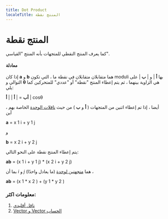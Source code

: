 ```yaml
---
title: Dot Product
localeTitle: المنتج نقطة
---
```

# المنتج نقطة

كما يعرف المنتج النقطي للمتجهات بأنه المنتج "القياسي".

#### معادلة

إذا كان **a** و **b** هما متقابلان متقابلان في نقطة ما ، التي تكون moduli بها **أ** | و | **ب** | على التوالي و **θ** هي الزاوية بينهما ، ثم يتم إعطاء المنتج "نقطة" أو "عددي" للمتحركين كما يلي:

**أب** = | **أ** | | **أ** | cosθ

أيضا ، إذا تم إعطاء اثنين من المتجهات ( **أ** و **ب** ) من حيث [ناقلات الوحدة](https://en.wikipedia.org/wiki/Unit_vector) الخاصة بهم ، أين

**a** = x 1 i + y 1 j

و

**b** = x 2 i + y 2 j

يتم إعطاء المنتج نقطة على النحو التالي:

**ab** = (x 1 i + y 1 j) \* (x 2 i + y 2 j)

بما أن _i_ و _j_ هما [متجهتين لوحدة](https://en.wikipedia.org/wiki/Unit_vector) (ما يعادل واحدًا) ،

**ab** = (x 1 \* x 2 ) + (y 1 \* y 2 )

### معلومات اكثر:

1.  [ناقل أقليدي](https://en.wikipedia.org/wiki/Euclidean_vector)
2.  [Vector و Vector الحساب](http://spiff.rit.edu/classes/phys311.old/lectures/vector/vector.html)